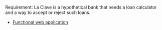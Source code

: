 Requirement: La Clave is a hypothetical bank that needs a loan calculator and a way to accept or reject such loans.

* [Functional web application](https://usmcl-my.sharepoint.com/:v:/g/personal/alejandro_rojo_usm_cl/EfFF-kojMXNFrdyHLt4d3ZoBioMCZ9_GBpMvJ-esJRBtcg?nav=eyJyZWZlcnJhbEluZm8iOnsicmVmZXJyYWxBcHAiOiJPbmVEcml2ZUZvckJ1c2luZXNzIiwicmVmZXJyYWxBcHBQbGF0Zm9ybSI6IldlYiIsInJlZmVycmFsTW9kZSI6InZpZXciLCJyZWZlcnJhbFZpZXciOiJNeUZpbGVzTGlua0RpcmVjdCJ9fQ&e=J6uVwe)
